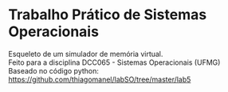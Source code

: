# Trabalho Prático de Sistemas Operacionais

Esqueleto de um simulador de memória virtual.<br/>
Feito para a disciplina DCC065 - Sistemas Operacionais (UFMG)<br/>
Baseado no código python:</br>
https://github.com/thiagomanel/labSO/tree/master/lab5
